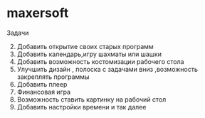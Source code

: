 # maxersoft
 Задачи 
 
 2. Добавить открытие своих старых программ 
 3. Добавить календарь,игру шахматы или шашки
 4. Добавить возможность костомизации рабочего стола
 5. Улучшить дизайн , полоска с задачами вниз ,возможность закреплять программы
 6. Добавить плеер
 7. Финансовая игра
 8. Возможность ставить картинку на рабочий стол
 9. Добавить настройки времени и так далее

